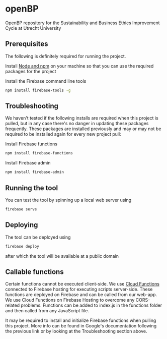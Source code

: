 # openBP
OpenBP repository for the Sustainability and Business Ethics Improvement Cycle at Utrecht University

## Prerequisites

The following is definitely required for running the project. 

Install [Node and npm](https://www.npmjs.com/get-npm) on your machine so that you can use the required packages for the project

Install the Firebase command line tools
```bash
npm install firebase-tools -g
```

## Troubleshooting
We haven't tested if the following installs are required when this project is pulled, but in any case there's no danger in updating these packages frequently. These packages are installed previously and may or may not be required to be installed again for every new project pull:

Install Firebase functions
```bash
npm install firebase-functions
```

Install Firebase admin
```bash
npm install firebase-admin
```


## Running the tool

You can test the tool by spinning up a local web server using

```bash
firebase serve
```

## Deploying
The tool can be deployed using

```bash
firebase deploy
```

after which the tool will be available at a public domain


## Callable functions
Certain functions cannot be executed client-side. We use [Cloud Functions](https://firebase.google.com/docs/hosting/functions#direct_hosting_requests_to_your_function) connected to Firebase hosting for executing scripts server-side. These functions are deployed on Firebase and can be called from our web-app. We use Cloud Functions on Firebase Hosting to overcome any CORS-related problems. Functions can be added to index.js in the functions folder and then called from any JavaScript file. 

It may be required to install and initialize Firebase functions when pulling this project. More info can be found in Google's documentation following the previous link or by looking at the Troubleshooting section above. 
